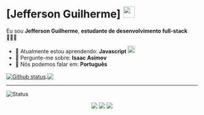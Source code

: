 # [Jefferson Guilherme] <img src="https://66.media.tumblr.com/7a9887c0bcee588d322d1cca9d45b0d5/tumblr_mfbf32p0qF1rfjowdo1_500.gif" width="30px">

Eu sou <strong>Jefferson Guilherme</strong>, <strong>estudante de desenvolvimento full-stack</strong> 👨🏻‍💻 

- 🚀 Atualmente estou aprendendo: <strong> Javascript </strong><img src="https://cdn-icons-png.flaticon.com/512/5968/5968292.png" width="20px">
- 💬 Pergunte-me sobre: <strong>Isaac Asimov</strong>
- 📣 Nós podemos falar em: <strong>Português</strong>

<a href="LINK_DO_SEU_SITE_AQUI">
  <img align="center" src="https://github-readme-stats.vercel.app/api?username=jeffersonguilherme&show_icons=true&theme=radical" alt="Github status" />
</a>
<a href="LINK_DO_SEU_SITE_AQUI">
  <img align="center" src="https://github-readme-stats.vercel.app/api/top-langs/?username=jeffersonguilherme&layout=compact&theme=radical" />
</a>


___
<p align="left"> <img src="https://komarev.com/ghpvc/?username=jeffersonguilherme" alt="Status" /> </p>

<div align="center">

  <a href="#" alt="Gmail">
    <img src="https://img.shields.io/badge/-Gmail-FF0000?style=flat-square&labelColor=FF0000&logo=gmail&logoColor=white&link=LINK-DO-SEU-EMAIL"/></a>

  <a href="#" alt="Linkedin">
    <img src="https://img.shields.io/badge/-Linkedin-0e76a8?style=flat-square&logo=Linkedin&logoColor=white&link=LINK-DO-SEU-LINKEDIN" /></a>

  <a href="#" alt="Instagram">
    <img src="https://img.shields.io/badge/-Instagram-DF0174?style=flat-square&labelColor=DF0174&logo=instagram&logoColor=white&link=LINK-DO-SEU-INSTAGRAM"/></a>

</div>
